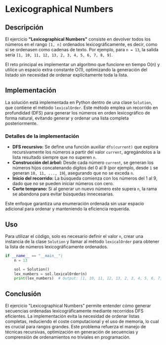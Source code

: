 # Lexicographical Numbers

## Descripción

El ejercicio **"Lexicographical Numbers"** consiste en devolver todos los números en el rango `[1, n]` ordenados lexicográficamente, es decir, como si se ordenasen como cadenas de texto. Por ejemplo, para `n = 13`, la salida sería `[1, 10, 11, 12, 13, 2, 3, 4, 5, 6, 7, 8, 9]`. 

El reto principal es implementar un algoritmo que funcione en tiempo O(n) y utilice un espacio extra constante O(1), optimizando la generación del listado sin necesidad de ordenar explícitamente toda la lista.

## Implementación

La solución está implementada en Python dentro de una clase `Solution`, que contiene el método `lexicalOrder`. Este método emplea un recorrido en profundidad (DFS) para generar los números en orden lexicográfico de forma natural, evitando generar y ordenar una lista completa posteriormente.

### Detalles de la implementación

- **DFS recursivo:** Se define una función auxiliar `dfs(current)` que explora recursivamente los números a partir del valor `current`, agregándolos a la lista resultado siempre que no superen `n`.
- **Construcción del árbol:** Desde cada número `current`, se generan los números hijos concatenando dígitos del 0 al 9 (por ejemplo, desde `1` se generan `10, 11, ..., 19`), asegurando que no se exceda `n`.
- **Inicio del recorrido:** La búsqueda comienza con los números del 1 al 9, dado que no se pueden iniciar números con cero.
- **Corte temprano:** Si al generar un nuevo número este supera `n`, la rama se abandona para evitar búsquedas innecesarias.

Este enfoque garantiza una enumeración ordenada sin usar espacio adicional para ordenar y manteniendo la eficiencia requerida.

## Uso

Para utilizar el código, solo es necesario definir el valor `n`, crear una instancia de la clase `Solution` y llamar al método `lexicalOrder` para obtener la lista de números lexicográficamente ordenados.

```python
if __name__ == "__main__":
    n = 13

    sol = Solution()
    lex_numbers = sol.lexicalOrder(n)
    print(lex_numbers)  # Output: [1, 10, 11, 12, 13, 2, 3, 4, 5, 6, 7, 8, 9]
```

## Conclusión

El ejercicio "Lexicographical Numbers" permite entender cómo generar secuencias ordenadas lexicográficamente mediante recorridos DFS eficientes. La implementación evita la necesidad de ordenar listas completas, reduciendo el coste computacional y el uso de memoria, lo cual es crucial para rangos grandes. Este problema refuerza el manejo de técnicas recursivas, optimización en generación de secuencias y comprensión de ordenamientos no triviales en programación.
